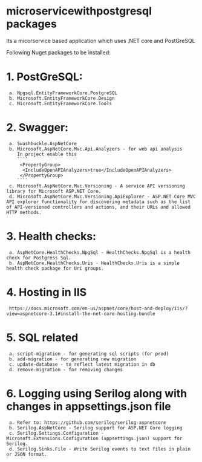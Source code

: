 # microservicewithpostgresql packages
Its a micorservice based application which uses .NET core and PostGreSQL

Following Nuget packages to be installed:

# 1. PostGreSQL:
     a. Npgsql.EntityFrameworkCore.PostgreSQL
     b. Microsoft.EntityFrameworkCore.Design
     c. Microsoft.EntityFrameworkCore.Tools

# 2. Swagger:
     a. Swashbuckle.AspNetCore
     b. Microsoft.AspNetCore.Mvc.Api.Analyzers - for web api analysis
        In project enable this
        ````
         <PropertyGroup>
          <IncludeOpenAPIAnalyzers>true</IncludeOpenAPIAnalyzers>
         </PropertyGroup>
        ````
     c. Microsoft.AspNetCore.Mvc.Versioning - A service API versioning library for Microsoft ASP.NET Core.
     d. Microsoft.AspNetCore.Mvc.Versioning.ApiExplorer - ASP.NET Core MVC API explorer functionality for discovering metadata such as the list of API-versioned controllers and actions, and their URLs and allowed HTTP methods.

# 3. Health checks:
     a. AspNetCore.HealthChecks.NpgSql - HealthChecks.NpgSql is a health check for Postgress Sql.
     b. AspNetCore.HealthChecks.Uris - HealthChecks.Uris is a simple health check package for Uri groups.
     
# 4. Hosting in IIS
     https://docs.microsoft.com/en-us/aspnet/core/host-and-deploy/iis/?view=aspnetcore-3.1#install-the-net-core-hosting-bundle

# 5. SQL related
     a. script-migration - for generating sql scripts (for prod)
     b. add-migration - for generating new migration
     c. update-database - to reflect latest migration in db
     d. remove-migration - for removing changes
     
# 6. Logging using Serilog along with changes in appsettings.json file
     a. Refer to: https://github.com/serilog/serilog-aspnetcore
     b. Serilog.AspNetCore - Serilog support for ASP.NET Core logging
     c. Serilog.Settings.Configuration - Microsoft.Extensions.Configuration (appsettings.json) support for Serilog.
     d. Serilog.Sinks.File - Write Serilog events to text files in plain or JSON format.
